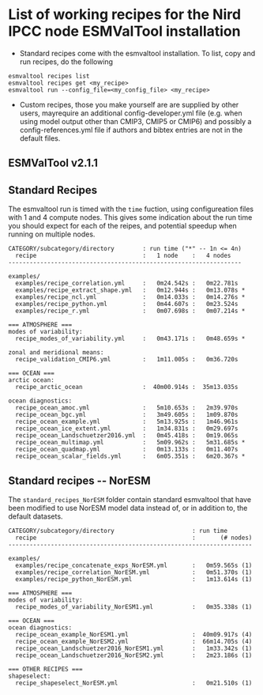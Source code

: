 List of working recipes for the Nird IPCC node ESMValTool installation
======================================================================

* Standard recipes come with the esmvaltool installation. To list, copy and run recipes, do the following

```
esmvaltool recipes list
esmvaltool recipes get <my_recipe>
esmvaltool run --config_file=<my_config_file> <my_recipe>
```

* Custom recipes, those you make yourself are are supplied by other users, mayrequire an additional config-developer.yml file (e.g. when using model output other than CMIP3, CMIP5 or CMIP6) and possibly a config-references.yml file if authors and bibtex entries are not in the default files.


ESMValTool v2.1.1
-----------------

## Standard Recipes

The esmvaltool run is timed with the `time` fuction, using configureation files with 1 and 4 compute nodes. This gives some indication about the run time you should expect for each of the reipes, and potential speedup when running on multiple nodes.

```
CATEGORY/subcategory/directory        : run time ("*" -- 1n <= 4n)
  recipe                              :   1 node    :   4 nodes
------------------------------------------------------------------

examples/
  examples/recipe_correlation.yml     :   0m24.542s :   0m22.781s
  examples/recipe_extract_shape.yml   :   0m12.944s :   0m13.078s *
  examples/recipe_ncl.yml             :   0m14.033s :   0m14.276s *
  examples/recipe_python.yml          :   0m44.607s :   0m23.524s
  examples/recipe_r.yml               :   0m07.698s :   0m07.214s *

=== ATMOSPHERE ===
modes of variability:
  recipe_modes_of_variability.yml     :   0m43.171s :   0m48.659s *

zonal and meridional means:
  recipe_validation_CMIP6.yml         :   1m11.005s :   0m36.720s

=== OCEAN ===
arctic ocean:
  recipe_arctic_ocean                 :  40m00.914s :  35m13.035s

ocean diagnostics:
  recipe_ocean_amoc.yml               :   5m10.653s :   2m39.970s
  recipe_ocean_bgc.yml                :   3m49.605s :   1m09.870s
  recipe_ocean_example.yml            :   5m13.925s :   1m46.961s
  recipe_ocean_ice_extent.yml         :   1m34.831s :   0m29.697s
  recipe_ocean_Landschuetzer2016.yml  :   0m45.418s :   0m19.065s
  recipe_ocean_multimap.yml           :   5m09.962s :   5m31.685s *
  recipe_ocean_quadmap.yml            :   0m13.133s :   0m11.407s
  recipe_ocean_scalar_fields.yml      :   6m05.351s :   6m20.367s *
```


## Standard recipes -- NorESM

The `standard_recipes_NorESM` folder contain standard esmvaltool that have been modified to use NorESM model data instead of, or in addition to, the default datasets.

```
CATEGORY/subcategory/directory                      : run time
  recipe                                            :       (# nodes)
---------------------------------------------------------------------

examples/
  examples/recipe_concatenate_exps_NorESM.yml       :   0m59.565s (1)
  examples/recipe_correlation_NorESM.yml            :   0m51.370s (1)
  examples/recipe_python_NorESM.yml                 :   1m13.614s (1)

=== ATMOSPHERE ===
modes of variability:
  recipe_modes_of_variability_NorESM1.yml           :   0m35.338s (1)

=== OCEAN ===
ocean diagnostics:
  recipe_ocean_example_NorESM1.yml                  :  40m09.917s (4)
  recipe_ocean_example_NorESM2.yml                  :  66m14.705s (4)
  recipe_ocean_Landschuetzer2016_NorESM1.yml        :   1m33.342s (1)
  recipe_ocean_Landschuetzer2016_NorESM2.yml        :   2m23.186s (1)

=== OTHER RECIPES ===
shapeselect:
  recipe_shapeselect_NorESM.yml                     :   0m21.510s (1)
```

